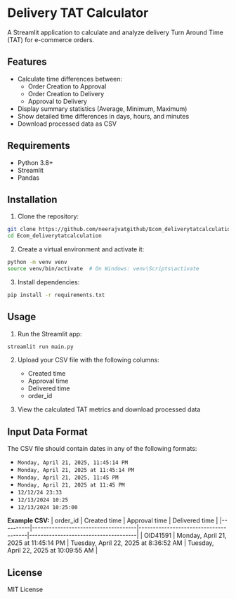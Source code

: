 # Delivery TAT Calculator

A Streamlit application to calculate and analyze delivery Turn Around Time (TAT) for e-commerce orders.

## Features

- Calculate time differences between:
  - Order Creation to Approval
  - Order Creation to Delivery
  - Approval to Delivery
- Display summary statistics (Average, Minimum, Maximum)
- Show detailed time differences in days, hours, and minutes
- Download processed data as CSV

## Requirements

- Python 3.8+
- Streamlit
- Pandas

## Installation

1. Clone the repository:
```bash
git clone https://github.com/neerajvatgithub/Ecom_deliverytatcalculation.git
cd Ecom_deliverytatcalculation
```

2. Create a virtual environment and activate it:
```bash
python -m venv venv
source venv/bin/activate  # On Windows: venv\Scripts\activate
```

3. Install dependencies:
```bash
pip install -r requirements.txt
```

## Usage

1. Run the Streamlit app:
```bash
streamlit run main.py
```

2. Upload your CSV file with the following columns:
   - Created time
   - Approval time
   - Delivered time
   - order_id

3. View the calculated TAT metrics and download processed data

## Input Data Format

The CSV file should contain dates in any of the following formats:
- `Monday, April 21, 2025, 11:45:14 PM`
- `Monday, April 21, 2025 at 11:45:14 PM`
- `Monday, April 21, 2025, 11:45 PM`
- `Monday, April 21, 2025 at 11:45 PM`
- `12/12/24 23:33`
- `12/13/2024 10:25`
- `12/13/2024 10:25:00`

**Example CSV:**
| order_id | Created time                        | Approval time                        | Delivered time                       |
|----------|-------------------------------------|--------------------------------------|--------------------------------------|
| OID41591 | Monday, April 21, 2025 at 11:45:14 PM | Tuesday, April 22, 2025 at 8:36:52 AM | Tuesday, April 22, 2025 at 10:09:55 AM |

## License

MIT License 